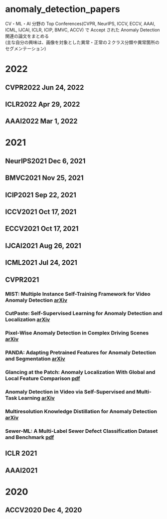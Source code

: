 # anomaly_detection_papers
CV・ML・AI 分野の Top Conferences(CVPR, NeurIPS, ICCV, ECCV, AAAI, ICML, IJCAI, ICLR, ICIP, BMVC, ACCV) で Accept された Anomaly Detection 関連の論文をまとめる  
(主な自分の興味は、画像を対象とした異常・正常の２クラス分類や異常箇所のセグメンテーション)

# 2022
## CVPR2022 Jun 24, 2022
## ICLR2022 Apr 29, 2022
## AAAI2022  Mar 1, 2022

# 2021
## NeurIPS2021 Dec 6, 2021
## BMVC2021 Nov 25, 2021
## ICIP2021 Sep 22, 2021
## ICCV2021 Oct 17, 2021
## ECCV2021 Oct 17, 2021
## IJCAI2021 Aug 26, 2021
## ICML2021 Jul 24, 2021
## CVPR2021
### MIST: Multiple Instance Self-Training Framework for Video Anomaly Detection [arXiv](http://arxiv.org/abs/2101.00529)
### CutPaste: Self-Supervised Learning for Anomaly Detection and Localization [arXiv](http://arxiv.org/abs/2104.04015)
### Pixel-Wise Anomaly Detection in Complex Driving Scenes [arXiv](http://arxiv.org/abs/2103.05445)
### PANDA: Adapting Pretrained Features for Anomaly Detection and Segmentation [arXiv](http://arxiv.org/abs/2010.05903)
### Glancing at the Patch: Anomaly Localization With Global and Local Feature Comparison [pdf](https://openaccess.thecvf.com/content/CVPR2021/papers/Wang_Glancing_at_the_Patch_Anomaly_Localization_With_Global_and_Local_CVPR_2021_paper.pdf)
### Anomaly Detection in Video via Self-Supervised and Multi-Task Learning [arXiv](http://arxiv.org/abs/2011.07491)
### Multiresolution Knowledge Distillation for Anomaly Detection [arXiv](http://arxiv.org/abs/2011.11108)
### Sewer-ML: A Multi-Label Sewer Defect Classification Dataset and Benchmark [pdf](https://openaccess.thecvf.com/content/CVPR2021/papers/Yao_Joint-DetNAS_Upgrade_Your_Detector_With_NAS_Pruning_and_Dynamic_Distillation_CVPR_2021_paper.pdf)

###
## ICLR 2021
## AAAI2021

# 2020
## ACCV2020 Dec 4, 2020

